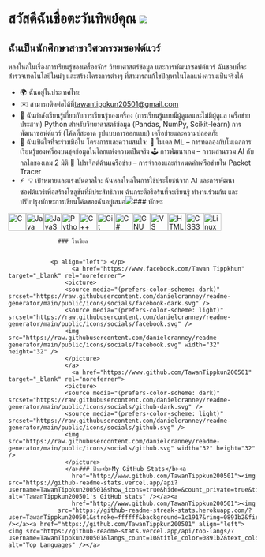 สวัสดีฉันชื่อตะวันทิพย์คุณ ![](https://user-images.githubusercontent.com/18350557/176309783-0785949b-9127-417c-8b55-ab5a4333674e.gif)
=====================================================================================================================================

ฉันเป็นนักศึกษาสาขาวิศวกรรมซอฟต์แวร์
------------------------------------

หลงใหลในเรื่องการเรียนรู้ของเครื่องจักร วิทยาศาสตร์ข้อมูล และการพัฒนาซอฟต์แวร์ ฉันชอบที่จะสำรวจเทคโนโลยีใหม่ๆ และสร้างโครงการต่างๆ ที่สามารถแก้ไขปัญหาในโลกแห่งความเป็นจริงได้

*   🌍 ฉันอยู่ในประเทศไทย
*   ✉️ สามารถติดต่อได้ที่[tawantippkun20501@gmail.com](mailto:tawantippkun20501@gmail.com)[](mailto:tawantippkun20501@gmail.com)
*   🧠 ฉันกำลังเรียนรู้เกี่ยวกับการเรียนรู้ของเครื่อง (การเรียนรู้แบบมีผู้ดูแลและไม่มีผู้ดูแล เครือข่ายประสาท) Python สำหรับวิทยาศาสตร์ข้อมูล (Pandas, NumPy, Scikit-learn) การพัฒนาซอฟต์แวร์ (โค้ดที่สะอาด รูปแบบการออกแบบ) เครือข่ายและความปลอดภัย
*   🤝 ฉันเปิดใจที่จะร่วมมือใน โครงการและความสนใจ: 🤖 โมเดล ML – การทดลองกับโมเดลการเรียนรู้ของเครื่องบนชุดข้อมูลในโลกแห่งความเป็นจริง 🕹 การพัฒนาเกม – การผสานรวม AI กับกลไกของเกม 2 มิติ 📡 โปรเจ็กต์ด้านเครือข่าย – การจำลองและกำหนดค่าเครือข่ายใน Packet Tracer
*   ⚡  💡 เป้าหมายและแรงบันดาลใจ: ฉันหลงใหลในการใช้ประโยชน์จาก AI และการพัฒนาซอฟต์แวร์เพื่อสร้างโซลูชันที่มีประสิทธิภาพ ฉันกระตือรือร้นที่จะเรียนรู้ ทำงานร่วมกัน และปรับปรุงทักษะการเขียนโค้ดของฉันอยู่เสมอ<a href="https://www.github.com/TawanTippkun200501" target="_blank" rel="noreferrer"><img
                  src="https://img.shields.io/github/followers/TawanTippkun200501?logo=github&style=for-the-badge&color=0891b2&labelColor=1c1917" /></a>### ทักษะ 
<p align="left">
<a href="https://docs.microsoft.com/en-us/cpp/?view=msvc-170" target="_blank" rel="noreferrer"><img src="https://raw.githubusercontent.com/danielcranney/readme-generator/main/public/icons/skills/c-colored.svg" width="36" height="36" alt="C" /></a><a href="https://www.oracle.com/java/" target="_blank" rel="noreferrer"><img src="https://raw.githubusercontent.com/danielcranney/readme-generator/main/public/icons/skills/java-colored.svg" width="36" height="36" alt="Java" /></a><a href="https://developer.mozilla.org/en-US/docs/Web/JavaScript" target="_blank" rel="noreferrer"><img src="https://raw.githubusercontent.com/danielcranney/readme-generator/main/public/icons/skills/javascript-colored.svg" width="36" height="36" alt="JavaScript" /></a><a href="https://www.python.org/" target="_blank" rel="noreferrer"><img src="https://raw.githubusercontent.com/danielcranney/readme-generator/main/public/icons/skills/python-colored.svg" width="36" height="36" alt="Python" /></a><a href="https://docs.microsoft.com/en-us/cpp/?view=msvc-170" target="_blank" rel="noreferrer"><img src="https://raw.githubusercontent.com/danielcranney/readme-generator/main/public/icons/skills/cplusplus-colored.svg" width="36" height="36" alt="C++" /></a><a href="https://git-scm.com/" target="_blank" rel="noreferrer"><img src="https://raw.githubusercontent.com/danielcranney/readme-generator/main/public/icons/skills/git-colored.svg" width="36" height="36" alt="Git" /></a><a href="https://docs.microsoft.com/en-us/dotnet/csharp/" target="_blank" rel="noreferrer"><img src="https://raw.githubusercontent.com/danielcranney/readme-generator/main/public/icons/skills/csharp-colored.svg" width="36" height="36" alt="C#" /></a><a href="https://www.gnu.org/software/bash/" target="_blank" rel="noreferrer"><img src="https://raw.githubusercontent.com/danielcranney/readme-generator/main/public/icons/skills/gnubash.svg" width="36" height="36" alt="GNU Bash" /></a><a href="https://code.visualstudio.com/" target="_blank" rel="noreferrer"><img src="https://raw.githubusercontent.com/danielcranney/readme-generator/main/public/icons/skills/visualstudiocode.svg" width="36" height="36" alt="VS Code" /></a><a href="https://developer.mozilla.org/en-US/docs/Glossary/HTML5" target="_blank" rel="noreferrer"><img src="https://raw.githubusercontent.com/danielcranney/readme-generator/main/public/icons/skills/html5-colored.svg" width="36" height="36" alt="HTML5" /></a><a href="https://www.w3.org/TR/CSS/#css" target="_blank" rel="noreferrer"><img src="https://raw.githubusercontent.com/danielcranney/readme-generator/main/public/icons/skills/css3-colored.svg" width="36" height="36" alt="CSS3" /></a><a href="https://www.linux.org" target="_blank" rel="noreferrer"><img src="https://raw.githubusercontent.com/danielcranney/readme-generator/main/public/icons/skills/linux-colored.svg" width="36" height="36" alt="Linux" /></a>
                    </p>
                    
                  ### โซเชียล
                  
                   
                <p align="left"> </p>
                      <a href="https://www.facebook.com/Tawan Tippkhun" target="_blank" rel="noreferrer">
                    <picture>
                    <source media="(prefers-color-scheme: dark)" srcset="https://raw.githubusercontent.com/danielcranney/readme-generator/main/public/icons/socials/facebook-dark.svg" />
                    <source media="(prefers-color-scheme: light)" srcset="https://raw.githubusercontent.com/danielcranney/readme-generator/main/public/icons/socials/facebook.svg" />
                    <img src="https://raw.githubusercontent.com/danielcranney/readme-generator/main/public/icons/socials/facebook.svg" width="32" height="32" />
                    </picture>
                    </a>
                      <a href="https://www.github.com/TawanTippkun200501" target="_blank" rel="noreferrer">
                    <picture>
                    <source media="(prefers-color-scheme: dark)" srcset="https://raw.githubusercontent.com/danielcranney/readme-generator/main/public/icons/socials/github-dark.svg" />
                    <source media="(prefers-color-scheme: light)" srcset="https://raw.githubusercontent.com/danielcranney/readme-generator/main/public/icons/socials/github.svg" />
                    <img src="https://raw.githubusercontent.com/danielcranney/readme-generator/main/public/icons/socials/github.svg" width="32" height="32" />
                    </picture>
                    </a>### ป้าย<b>My GitHub Stats</b><a
                      href="http://www.github.com/TawanTippkun200501"><img src="https://github-readme-stats.vercel.app/api?username=TawanTippkun200501&show_icons=true&hide=&count_private=true&title_color=0891b2&text_color=ffffff&icon_color=0891b2&bg_color=1c1917&hide_border=true&show_icons=true" alt="TawanTippkun200501's GitHub stats" /></a><a
                      href="http://www.github.com/TawanTippkun200501"><img
                  src="https://github-readme-streak-stats.herokuapp.com/?user=TawanTippkun200501&stroke=ffffff&background=1c1917&ring=0891b2&fire=0891b2&currStreakNum=ffffff&currStreakLabel=0891b2&sideNums=ffffff&sideLabels=ffffff&dates=ffffff&hide_border=true" /></a><a href="https://github.com/TawanTippkun200501" align="left"><img src="https://github-readme-stats.vercel.app/api/top-langs/?username=TawanTippkun200501&langs_count=10&title_color=0891b2&text_color=ffffff&icon_color=0891b2&bg_color=1c1917&hide_border=true&locale=en&custom_title=Top%20%Languages" alt="Top Languages" /></a>
